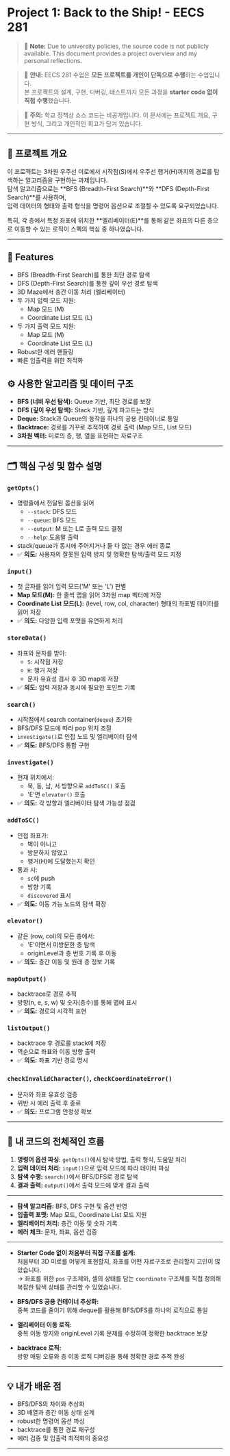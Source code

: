 # Project 1: Back to the Ship! - EECS 281

> 📌 **Note:** Due to university policies, the source code is not publicly available. This document provides a project overview and my personal reflections.

> 📌 **안내:** EECS 281 수업은 **모든 프로젝트를 개인이 단독으로 수행**하는 수업입니다.  
> 본 프로젝트의 설계, 구현, 디버깅, 테스트까지 모든 과정을 **starter code 없이 직접 수행**했습니다.

> 📌 **주의:** 학교 정책상 소스 코드는 비공개입니다. 이 문서에는 프로젝트 개요, 구현 방식, 그리고 개인적인 회고가 담겨 있습니다.

---
## 📌 프로젝트 개요
이 프로젝트는 3차원 우주선 미로에서 시작점(S)에서 우주선 행거(H)까지의 경로를 탐색하는 알고리즘을 구현하는 과제입니다.  
탐색 알고리즘으로는 **BFS (Breadth-First Search)**와 **DFS (Depth-First Search)**를 사용하며,  
입력 데이터의 형태와 출력 형식을 명령어 옵션으로 조절할 수 있도록 요구되었습니다.

특히, 각 층에서 특정 좌표에 위치한 **엘리베이터(E)**를 통해 같은 좌표의 다른 층으로 이동할 수 있는 로직이 스펙의 핵심 중 하나였습니다.

---
## 🚀 Features
- BFS (Breadth-First Search)를 통한 최단 경로 탐색
- DFS (Depth-First Search)를 통한 깊이 우선 경로 탐색
- 3D Maze에서 층간 이동 처리 (엘리베이터)
- 두 가지 입력 모드 지원: 
  - Map 모드 (M)
  - Coordinate List 모드 (L)
- 두 가지 출력 모드 지원:
  - Map 모드 (M)
  - Coordinate List 모드 (L)
- Robust한 에러 핸들링
- 빠른 입출력을 위한 최적화
## ⚙️ 사용한 알고리즘 및 데이터 구조
- **BFS (너비 우선 탐색):** Queue 기반, 최단 경로를 보장
- **DFS (깊이 우선 탐색):** Stack 기반, 깊게 파고드는 방식
- **Deque:** Stack과 Queue의 동작을 하나의 공용 컨테이너로 통일
- **Backtrace:** 경로를 거꾸로 추적하여 경로 출력 (Map 모드, List 모드)
- **3차원 벡터:** 미로의 층, 행, 열을 표현하는 자료구조

---

## 🗂️ 핵심 구성 및 함수 설명

### `getOpts()`
- 명령줄에서 전달된 옵션을 읽어
  - `--stack`: DFS 모드
  - `--queue`: BFS 모드
  - `--output`: M 또는 L로 출력 모드 결정
  - `--help`: 도움말 출력
- stack/queue가 동시에 주어지거나 둘 다 없는 경우 에러 종료
- ✅ **의도:** 사용자의 잘못된 입력 방지 및 명확한 탐색/출력 모드 지정

### `input()`
- 첫 글자를 읽어 입력 모드('M' 또는 'L') 판별
- **Map 모드(M):** 한 줄씩 맵을 읽어 3차원 map 벡터에 저장
- **Coordinate List 모드(L):** (level, row, col, character) 형태의 좌표별 데이터를 읽어 저장
- ✅ **의도:** 다양한 입력 포맷을 유연하게 처리

### `storeData()`
- 좌표와 문자를 받아:
  - `S`: 시작점 저장
  - `H`: 행거 저장
  - 문자 유효성 검사 후 3D map에 저장
- ✅ **의도:** 입력 저장과 동시에 필요한 포인트 기록

### `search()`
- 시작점에서 search container(`deque`) 초기화
- BFS/DFS 모드에 따라 pop 위치 조절
- `investigate()`로 인접 노드 및 엘리베이터 탐색
- ✅ **의도:** BFS/DFS 통합 구현

### `investigate()`
- 현재 위치에서:
  - 북, 동, 남, 서 방향으로 `addToSC()` 호출
  - 'E'면 `elevator()` 호출
- ✅ **의도:** 각 방향과 엘리베이터 탐색 가능성 점검

### `addToSC()`
- 인접 좌표가:
  - 벽이 아니고
  - 방문하지 않았고
  - 행거(H)에 도달했는지 확인
- 통과 시:
  - `sc`에 push
  - 방향 기록
  - `discovered` 표시
- ✅ **의도:** 이동 가능 노드의 탐색 확장

### `elevator()`
- 같은 (row, col)의 모든 층에서:
  - 'E'이면서 미방문한 층 탐색
  - originLevel과 층 번호 기록 후 이동
- ✅ **의도:** 층간 이동 및 원래 층 정보 기록

### `mapOutput()`
- backtrace로 경로 추적
- 방향(n, e, s, w) 및 숫자(층수)를 통해 맵에 표시
- ✅ **의도:** 경로의 시각적 표현

### `listOutput()`
- backtrace 후 경로를 stack에 저장
- 역순으로 좌표와 이동 방향 출력
- ✅ **의도:** 좌표 기반 경로 명시

### `checkInvalidCharacter()`, `checkCoordinateError()`
- 문자와 좌표 유효성 검증
- 위반 시 에러 출력 후 종료
- ✅ **의도:** 프로그램 안정성 확보

---

## 🔄 **내 코드의 전체적인 흐름**
1. **명령어 옵션 파싱:** `getOpts()`에서 탐색 방법, 출력 형식, 도움말 처리
2. **입력 데이터 처리:** `input()`으로 입력 모드에 따라 데이터 파싱
3. **탐색 수행:** `search()`에서 BFS/DFS로 경로 탐색
4. **결과 출력:** `output()`에서 출력 모드에 맞게 결과 출력

---
- **탐색 알고리즘:** BFS, DFS 구현 및 옵션 반영
- **입출력 포맷:** Map 모드, Coordinate List 모드 지원
- **엘리베이터 처리:** 층간 이동 및 숫자 기록
- **에러 체크:** 문자, 좌표, 옵션 검증

---
- **Starter Code 없이 처음부터 직접 구조를 설계:**  
  처음부터 3D 미로를 어떻게 표현할지, 좌표를 어떤 자료구조로 관리할지 고민이 많았습니다.  
  → 좌표를 위한 `pos` 구조체와, 셀의 상태를 담는 `coordinate` 구조체를 직접 정의해 복잡한 탐색 상태를 관리할 수 있었습니다.

- **BFS/DFS 공용 컨테이너 추상화:**  
  중복 코드를 줄이기 위해 deque를 활용해 BFS/DFS를 하나의 로직으로 통일

- **엘리베이터 이동 로직:**  
  중복 이동 방지와 originLevel 기록 문제를 수정하여 정확한 backtrace 보장

- **backtrace 로직:**  
  방향 매핑 오류와 층 이동 로직 디버깅을 통해 정확한 경로 추적 완성

---

## 💡 내가 배운 점
- BFS/DFS의 차이와 추상화
- 3D 배열과 층간 이동 상태 설계
- robust한 명령어 옵션 파싱
- backtrace를 통한 경로 재구성
- 에러 검증 및 입출력 최적화의 중요성

---